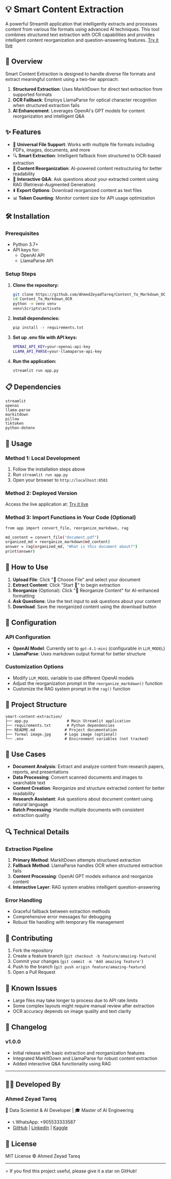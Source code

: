 # 💡 Smart Content Extraction

A powerful Streamlit application that intelligently extracts and processes content from various file formats using advanced AI techniques. This tool combines structured text extraction with OCR capabilities and provides intelligent content reorganization and question-answering features. [Try it live](https://contenttomarkdownocr-ahmedtareq.streamlit.app/)

## 🎯 Overview

Smart Content Extraction is designed to handle diverse file formats and extract meaningful content using a two-tier approach:
1. **Structured Extraction**: Uses MarkItDown for direct text extraction from supported formats
2. **OCR Fallback**: Employs LlamaParse for optical character recognition when structured extraction fails
3. **AI Enhancement**: Leverages OpenAI's GPT models for content reorganization and intelligent Q&A

## ✨ Features

- 📂 **Universal File Support**: Works with multiple file formats including PDFs, images, documents, and more
- 🔍 **Smart Extraction**: Intelligent fallback from structured to OCR-based extraction
- 🧹 **Content Reorganization**: AI-powered content restructuring for better readability
- 💬 **Interactive Q&A**: Ask questions about your extracted content using RAG (Retrieval-Augmented Generation)
- ⬇️ **Export Options**: Download reorganized content as text files
- 📊 **Token Counting**: Monitor content size for API usage optimization

## 🛠️ Installation

### Prerequisites
- Python 3.7+
- API keys for:
  - OpenAI API
  - LlamaParse API

### Setup Steps

1. **Clone the repository:**
   ```bash
   git clone https://github.com/AhmedZeyadTareq/Content_To_Markdown_OCR.git
   cd Content_To_Markdown_OCR
   python -m venv venv
   venv\Scripts\activate
   ```

2. **Install dependencies:**
   ```bash
   pip install -r requirements.txt
   ```

3. **Set up .env file with API keys:**
   ```bash
   OPENAI_API_KEY=your-openai-api-key
   LLAMA_API_PARSE=your-llamaparse-api-key
   ```

4. **Run the application:**
   ```bash
   streamlit run app.py
   ```

## 📋 Dependencies

```
streamlit
openai
llama-parse
markitdown
pillow
tiktoken
python-dotenv
```

## 🚀 Usage

### Method 1: Local Development
1. Follow the installation steps above
2. Run `streamlit run app.py`
3. Open your browser to `http://localhost:8501`

### Method 2: Deployed Version
Access the live application at: [Try it live](https://contenttomarkdownocr-ahmedtareq.streamlit.app/)

### Method 3: Import Functions in Your Code (Optional)
```bash
from app import convert_file, reorganize_markdown, rag

md_content = convert_file("document.pdf")
organized_md = reorganize_markdown(md_content)
answer = rag(organized_md, "What is this document about?")
print(answer)
```

## 📖 How to Use

1. **Upload File**: Click "📂 Choose File" and select your document
2. **Extract Content**: Click "Start 🔁" to begin extraction
3. **Reorganize** (Optional): Click "🧹 Reorganize Content" for AI-enhanced formatting
4. **Ask Questions**: Use the text input to ask questions about your content
5. **Download**: Save the reorganized content using the download button

## 🔧 Configuration

### API Configuration
- **OpenAI Model**: Currently set to `gpt-4.1-mini` (configurable in `LLM_MODEL`)
- **LlamaParse**: Uses markdown output format for better structure

### Customization Options
- Modify `LLM_MODEL` variable to use different OpenAI models
- Adjust the reorganization prompt in the `reorganize_markdown()` function
- Customize the RAG system prompt in the `rag()` function

## 📁 Project Structure

```
smart-content-extraction/
├── app.py                 # Main Streamlit application
├── requirements.txt       # Python dependencies
├── README.md             # Project documentation
├── formal image.jpg      # Logo image (optional)
└── .env                  # Environment variables (not tracked)
```

## 🎯 Use Cases

- **Document Analysis**: Extract and analyze content from research papers, reports, and presentations
- **Data Processing**: Convert scanned documents and images to searchable text
- **Content Creation**: Reorganize and structure extracted content for better readability
- **Research Assistant**: Ask questions about document content using natural language
- **Batch Processing**: Handle multiple documents with consistent extraction quality

## 🔍 Technical Details

### Extraction Pipeline
1. **Primary Method**: MarkItDown attempts structured extraction
2. **Fallback Method**: LlamaParse handles OCR when structured extraction fails
3. **Content Processing**: OpenAI GPT models enhance and reorganize content
4. **Interactive Layer**: RAG system enables intelligent question-answering

### Error Handling
- Graceful fallback between extraction methods
- Comprehensive error messages for debugging
- Robust file handling with temporary file management

## 🤝 Contributing

1. Fork the repository
2. Create a feature branch (`git checkout -b feature/amazing-feature`)
3. Commit your changes (`git commit -m 'Add amazing feature'`)
4. Push to the branch (`git push origin feature/amazing-feature`)
5. Open a Pull Request

## 🐛 Known Issues

- Large files may take longer to process due to API rate limits
- Some complex layouts might require manual review after extraction
- OCR accuracy depends on image quality and text clarity

## 📝 Changelog

### v1.0.0
- Initial release with basic extraction and reorganization features
- Integrated MarkItDown and LlamaParse for robust content extraction
- Added interactive Q&A functionality using RAG

---

## 👨‍💻 Developed By
### **Ahmed Zeyad Tareq**  
📌 Data Scientist & AI Developer | 🎓 Master of AI Engineering
- 📞 WhatsApp: +905533333587 
- [GitHub](https://github.com/AhmedZeyadTareq) | [LinkedIn](https://www.linkedin.com/in/ahmed-zeyad-tareq) | [Kaggle](https://www.kaggle.com/ahmedzeyadtareq)

## 📄 License
MIT License © Ahmed Zeyad Tareq

---

⭐ If you find this project useful, please give it a star on GitHub!
